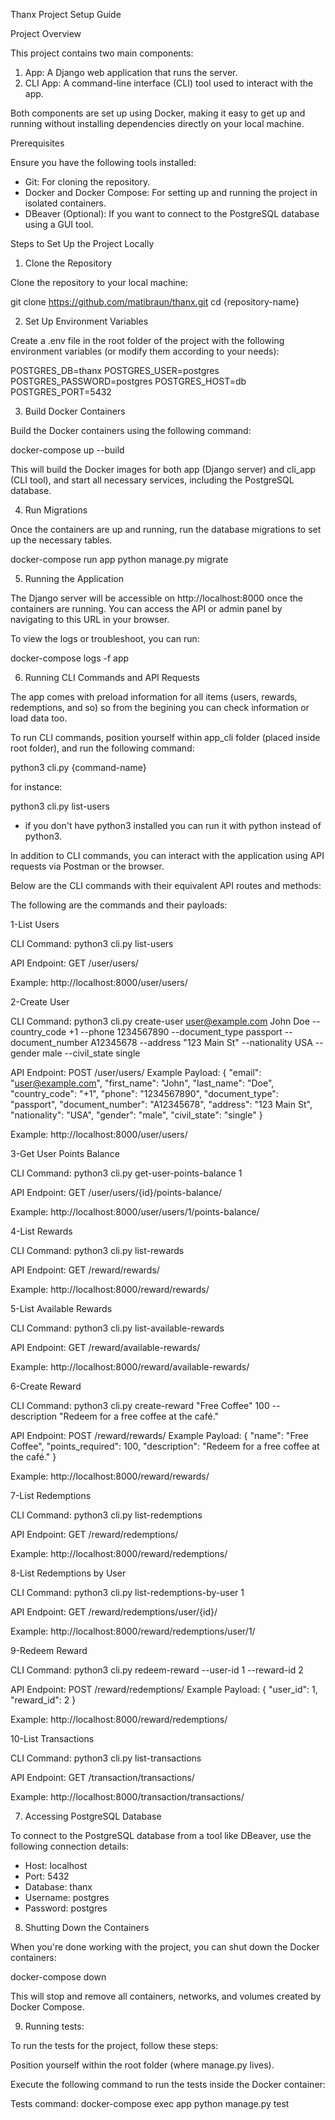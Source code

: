 Thanx Project Setup Guide

Project Overview

This project contains two main components:

1. App: A Django web application that runs the server.
2. CLI App: A command-line interface (CLI) tool used to interact with the app.

Both components are set up using Docker, making it easy to get up and running without installing dependencies directly on your local machine.

Prerequisites

Ensure you have the following tools installed:

- Git: For cloning the repository.
- Docker and Docker Compose: For setting up and running the project in isolated containers.
- DBeaver (Optional): If you want to connect to the PostgreSQL database using a GUI tool.

Steps to Set Up the Project Locally

1. Clone the Repository

Clone the repository to your local machine:

git clone https://github.com/matibraun/thanx.git
cd {repository-name}

2. Set Up Environment Variables

Create a .env file in the root folder of the project with the following environment variables (or modify them according to your needs):

POSTGRES_DB=thanx
POSTGRES_USER=postgres
POSTGRES_PASSWORD=postgres
POSTGRES_HOST=db
POSTGRES_PORT=5432

3. Build Docker Containers

Build the Docker containers using the following command:

docker-compose up --build

This will build the Docker images for both app (Django server) and cli_app (CLI tool), and start all necessary services, including the PostgreSQL database.

4. Run Migrations

Once the containers are up and running, run the database migrations to set up the necessary tables.

docker-compose run app python manage.py migrate

5. Running the Application

The Django server will be accessible on http://localhost:8000 once the containers are running. You can access the API or admin panel by navigating to this URL in your browser.

To view the logs or troubleshoot, you can run:

docker-compose logs -f app

6. Running CLI Commands and API Requests

The app comes with preload information for all items (users, rewards, redemptions, and so) so from the begining you can check information or load data too.

To run CLI commands, position yourself within app_cli folder (placed inside root folder), and run the following command:

python3 cli.py {command-name}

for instance:

python3 cli.py list-users

* if you don't have python3 installed you can run it with python instead of python3.

In addition to CLI commands, you can interact with the application using API requests via Postman or the browser.

Below are the CLI commands with their equivalent API routes and methods:

The following are the commands and their payloads:


1-List Users

CLI Command: python3 cli.py list-users

API Endpoint: GET /user/users/

Example: http://localhost:8000/user/users/


2-Create User

CLI Command: python3 cli.py create-user user@example.com John Doe --country_code +1 --phone 1234567890 --document_type passport --document_number A12345678 --address "123 Main St" --nationality USA --gender male --civil_state single

API Endpoint: POST /user/users/
Example Payload:
{ "email": "user@example.com", "first_name": "John", "last_name": "Doe", "country_code": "+1", "phone": "1234567890", "document_type": "passport", "document_number": "A12345678", "address": "123 Main St", "nationality": "USA", "gender": "male", "civil_state": "single" }

Example: http://localhost:8000/user/users/


3-Get User Points Balance

CLI Command: python3 cli.py get-user-points-balance 1

API Endpoint: GET /user/users/{id}/points-balance/

Example: http://localhost:8000/user/users/1/points-balance/


4-List Rewards

CLI Command: python3 cli.py list-rewards

API Endpoint: GET /reward/rewards/

Example: http://localhost:8000/reward/rewards/


5-List Available Rewards

CLI Command: python3 cli.py list-available-rewards

API Endpoint: GET /reward/available-rewards/

Example: http://localhost:8000/reward/available-rewards/


6-Create Reward

CLI Command: python3 cli.py create-reward "Free Coffee" 100 --description "Redeem for a free coffee at the café."

API Endpoint: POST /reward/rewards/
Example Payload:
{ "name": "Free Coffee", "points_required": 100, "description": "Redeem for a free coffee at the café." }

Example: http://localhost:8000/reward/rewards/


7-List Redemptions

CLI Command: python3 cli.py list-redemptions

API Endpoint: GET /reward/redemptions/

Example: http://localhost:8000/reward/redemptions/


8-List Redemptions by User

CLI Command: python3 cli.py list-redemptions-by-user 1

API Endpoint: GET /reward/redemptions/user/{id}/

Example: http://localhost:8000/reward/redemptions/user/1/


9-Redeem Reward

CLI Command: python3 cli.py redeem-reward --user-id 1 --reward-id 2

API Endpoint: POST /reward/redemptions/
Example Payload:
{ "user_id": 1, "reward_id": 2 }

Example: http://localhost:8000/reward/redemptions/


10-List Transactions

CLI Command: python3 cli.py list-transactions

API Endpoint: GET /transaction/transactions/

Example: http://localhost:8000/transaction/transactions/


7. Accessing PostgreSQL Database

To connect to the PostgreSQL database from a tool like DBeaver, use the following connection details:

- Host: localhost
- Port: 5432
- Database: thanx
- Username: postgres
- Password: postgres

8. Shutting Down the Containers

When you're done working with the project, you can shut down the Docker containers:

docker-compose down

This will stop and remove all containers, networks, and volumes created by Docker Compose.

9. Running tests:

To run the tests for the project, follow these steps:

Position yourself within the root folder (where manage.py lives).

Execute the following command to run the tests inside the Docker container:

Tests command: docker-compose exec app python manage.py test